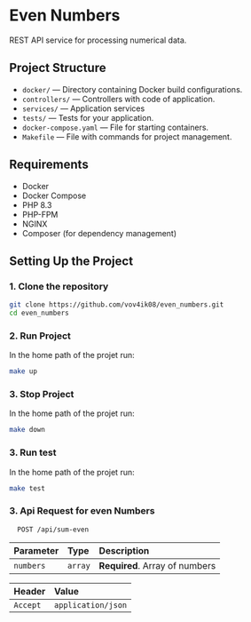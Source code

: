 # Even Numbers

REST API service for processing numerical data.

## Project Structure

- `docker/` — Directory containing Docker build configurations.
- `controllers/` — Controllers with code of  application.
- `services/` — Application services
- `tests/` — Tests for your application.
- `docker-compose.yaml` — File for starting containers.
- `Makefile` — File with commands for project management.

## Requirements

- Docker
- Docker Compose
- PHP 8.3
- PHP-FPM
- NGINX
- Composer (for dependency management)

## Setting Up the Project

### 1. Clone the repository

```bash
git clone https://github.com/vov4ik08/even_numbers.git
cd even_numbers
```

### 2. Run Project

In the home path of the projet run:

```bash
make up
```

### 3. Stop Project

In the home path of the projet run:

```bash
make down
```

### 3. Run test

In the home path of the projet run:

```bash
make test
```

### 3. Api Request for even Numbers


```http
  POST /api/sum-even
```

| Parameter | Type     | Description                |
| :-------- | :------- | :------------------------- |
| `numbers` | `array` | **Required**. Array of numbers |

| Header | Value     
| :-------- | :------- 
| `Accept` | `application/json` 
